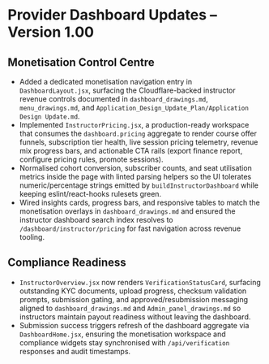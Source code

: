 # Provider Dashboard Updates – Version 1.00

## Monetisation Control Centre
- Added a dedicated monetisation navigation entry in `DashboardLayout.jsx`, surfacing the Cloudflare-backed instructor revenue controls documented in `dashboard_drawings.md`, `menu_drawings.md`, and `Application_Design_Update_Plan/Application Design Update.md`.
- Implemented `InstructorPricing.jsx`, a production-ready workspace that consumes the `dashboard.pricing` aggregate to render course offer funnels, subscription tier health, live session pricing telemetry, revenue mix progress bars, and actionable CTA rails (export finance report, configure pricing rules, promote sessions).
- Normalised cohort conversion, subscriber counts, and seat utilisation metrics inside the page with linted parsing helpers so the UI tolerates numeric/percentage strings emitted by `buildInstructorDashboard` while keeping eslint/react-hooks rulesets green.
- Wired insights cards, progress bars, and responsive tables to match the monetisation overlays in `dashboard_drawings.md` and ensured the instructor dashboard search index resolves to `/dashboard/instructor/pricing` for fast navigation across revenue tooling.

## Compliance Readiness
- `InstructorOverview.jsx` now renders `VerificationStatusCard`, surfacing outstanding KYC documents, upload progress, checksum validation prompts, submission gating, and approved/resubmission messaging aligned to `dashboard_drawings.md` and `Admin_panel_drawings.md` so instructors maintain payout readiness without leaving the dashboard.
- Submission success triggers refresh of the dashboard aggregate via `DashboardHome.jsx`, ensuring the monetisation workspace and compliance widgets stay synchronised with `/api/verification` responses and audit timestamps.

